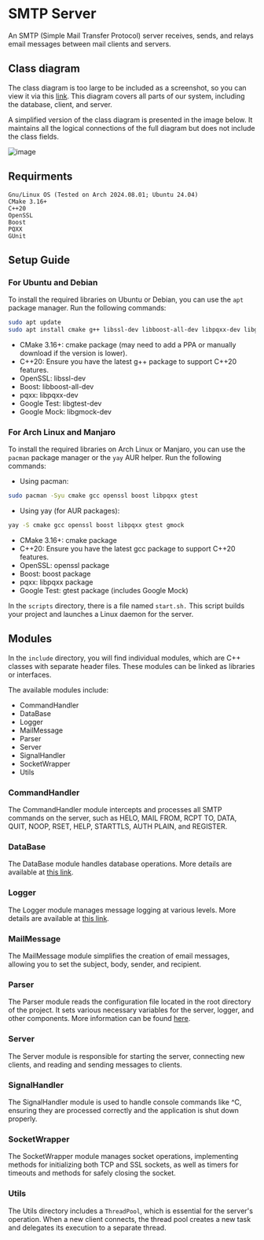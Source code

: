 # SMTP Server

An SMTP (Simple Mail Transfer Protocol) server receives, sends, and relays email messages between mail clients and servers.

## Class diagram

The class diagram is too large to be included as a screenshot, so you can view it via this [link](https://app.diagrams.net/#G18TAVlUWYbuGFc7bfx1EHllH8uL5EcOHS#%7B%22pageId%22%3A%229f46799a-70d6-7492-0946-bef42562c5a5%22%7D). This diagram covers all parts of our system, including the database, client, and server.

A simplified version of the class diagram is presented in the image below. It maintains all the logical connections of the full diagram but does not include the class fields.

![image](https://github.com/user-attachments/assets/5b6301ed-13fd-48b1-bc42-3961c6ca55b0)

## Requirments

```
Gnu/Linux OS (Tested on Arch 2024.08.01; Ubuntu 24.04)
CMake 3.16+
C++20
OpenSSL
Boost
PQXX
GUnit
```

## Setup Guide

### For Ubuntu and Debian

To install the required libraries on Ubuntu or Debian, you can use the `apt` package manager. Run the following commands:

```bash
sudo apt update
sudo apt install cmake g++ libssl-dev libboost-all-dev libpqxx-dev libgtest-dev libgmock-dev
```
* CMake 3.16+: cmake package (may need to add a PPA or manually download if the version is lower).
* C++20: Ensure you have the latest g++ package to support C++20 features.
* OpenSSL: libssl-dev
* Boost: libboost-all-dev
* pqxx: libpqxx-dev
* Google Test: libgtest-dev
* Google Mock: libgmock-dev

### For Arch Linux and Manjaro
To install the required libraries on Arch Linux or Manjaro, you can use the `pacman` package manager or the `yay` AUR helper. Run the following commands:

* Using pacman:
```bash
sudo pacman -Syu cmake gcc openssl boost libpqxx gtest
```

* Using yay (for AUR packages): 
```bash
yay -S cmake gcc openssl boost libpqxx gtest gmock
```

* CMake 3.16+: cmake package
* C++20: Ensure you have the latest gcc package to support C++20 features.
* OpenSSL: openssl package
* Boost: boost package
* pqxx: libpqxx package
* Google Test: gtest package (includes Google Mock)

In the `scripts` directory, there is a file named `start.sh.` This script builds your project and launches a Linux daemon for the server.

## Modules

In the `include` directory, you will find individual modules, which are C++ classes with separate header files. These modules can be linked as libraries or interfaces.

The available modules include:
* CommandHandler
* DataBase
* Logger
* MailMessage
* Parser
* Server
* SignalHandler
* SocketWrapper
* Utils

### CommandHandler

The CommandHandler module intercepts and processes all SMTP commands on the server, such as HELO, MAIL FROM, RCPT TO, DATA, QUIT, NOOP, RSET, HELP, STARTTLS, AUTH PLAIN, and REGISTER.

### DataBase

The DataBase module handles database operations. More details are available at [this link](https://github.com/UA-1240-C/DataBase).

### Logger

The Logger module manages message logging at various levels. More details are available at [this link](https://github.com/UA-1240-C/smtp-server/tree/SCRUM-160/Logger-Documentation-and-Integration).

### MailMessage

The MailMessage module simplifies the creation of email messages, allowing you to set the subject, body, sender, and recipient.

### Parser

The Parser module reads the configuration file located in the root directory of the project. It sets various necessary variables for the server, logger, and other components. More information can be found [here](https://github.com/UA-1240-C/smtp-server/tree/SCRUM-38-JSON-Parser-implementation).

### Server

The Server module is responsible for starting the server, connecting new clients, and reading and sending messages to clients.

### SignalHandler

The SignalHandler module is used to handle console commands like ^C, ensuring they are processed correctly and the application is shut down properly.

### SocketWrapper

The SocketWrapper module manages socket operations, implementing methods for initializing both TCP and SSL sockets, as well as timers for timeouts and methods for safely closing the socket.

### Utils

The Utils directory includes a `ThreadPool`, which is essential for the server's operation. When a new client connects, the thread pool creates a new task and delegates its execution to a separate thread.

